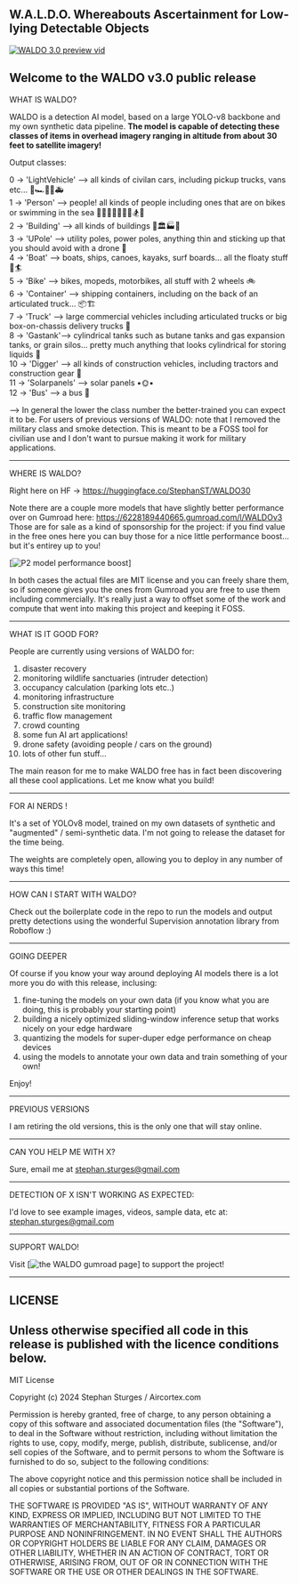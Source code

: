 W.A.L.D.O.
Whereabouts Ascertainment for Low-lying Detectable Objects 
---------------------------------------------------------------------


[![WALDO 3.0 preview vid](https://i.imgur.com/hGghrLn.jpeg)](https://www.youtube.com/watch?v=1y5y9yklj2U)

Welcome to the WALDO v3.0 public release
---------------------------------------------------------------------


WHAT IS WALDO?

WALDO is a detection AI model, based on a large YOLO-v8 backbone and my own
synthetic data pipeline. **The model is capable of detecting these classes 
of items in overhead imagery ranging in altitude from about 30 feet to 
satellite imagery!**


Output classes:

0 -> 'LightVehicle'  --> all kinds of civilan cars, including pickup trucks, vans etc... 🚗🏎️🚓🚐🚑 </br>
1 -> 'Person' --> people! all kinds of people including ones that are on bikes or swimming in the sea 🧍‍♀️🕺💃🧜🏽‍♀️🏂🧞</br> 
2 -> 'Building' --> all kinds of buildings 🕌🏛️🏭🏡</br>
3 -> 'UPole' --> utility poles, power poles, anything thin and sticking up that you should avoid with a drone 🎏</br>
4 -> 'Boat' --> boats, ships, canoes, kayaks, surf boards... all the floaty stuff 🚢🏄</br>
5 -> 'Bike' --> bikes, mopeds, motorbikes, all stuff with 2 wheels 🚲</br>
6 -> 'Container' --> shipping containers, including on the back of an articulated truck... 📦🏗️</br>
7 -> 'Truck' --> large commercial vehicles including articulated trucks or big box-on-chassis delivery trucks 🚚</br>
8 -> 'Gastank'--> cylindrical tanks such as butane tanks and gas expansion tanks, or grain silos... pretty much anything that looks cylindrical for storing liquids 🫙</br>
10 -> 'Digger' --> all kinds of construction vehicles, including tractors and construction gear 🚜</br>
11 -> 'Solarpanels' --> solar panels ▪️🌞▪️</br>
12 -> 'Bus' --> a bus 🚌</br>

--> In general the lower the class number the better-trained you can expect it to be.
For users of previous versions of WALDO: note that I removed the military class and smoke detection. This is meant to be a FOSS tool for civilian use and I don't want to pursue making it work for military applications.


---------------------------------------------------------------------

WHERE IS WALDO?

Right here on HF -> https://huggingface.co/StephanST/WALDO30

Note there are a couple more models that have slightly better performance over on Gumroad here: https://6228189440665.gumroad.com/l/WALDOv3
Those are for sale as a kind of sponsorship for the project: if you find value in the free ones here you can buy those for a nice little performance boost... but it's entirey up to you! 


[![P2 model performance boost](https://i.imgur.com/VKa5NN5.png)]


In both cases the actual files are MIT license and you can freely share them, so if someone gives you the ones from Gumroad you are free to use them including commercially. It's really just a way to offset some of the work and compute that went into making this project and keeping it FOSS.


---------------------------------------------------------------------                                                                                                                                                               

WHAT IS IT GOOD FOR?

People are currently using versions of WALDO for:
1. disaster recovery
2. monitoring wildlife sanctuaries (intruder detection)
3. occupancy calculation (parking lots etc..)
4. monitoring infrastructure 
5. construction site monitoring
6. traffic flow management
7. crowd counting
8. some fun AI art applications!
9. drone safety (avoiding people / cars on the ground)
10. lots of other fun stuff...

The main reason for me to make WALDO free has in fact been discovering all these cool applications. Let me know what you build!

---------------------------------------------------------------------                                                                                                                                                               

FOR AI NERDS !

It's a set of YOLOv8 model, trained on my own datasets of synthetic and "augmented" / semi-synthetic data.
I'm not going to release the dataset for the time being.

The weights are completely open, allowing you to deploy in any number of ways this time! 


---------------------------------------------------------------------                                                                                

HOW CAN I START WITH WALDO?  

Check out the boilerplate code in the repo to run the models and output pretty detections using the wonderful Supervision annotation library from Roboflow :) 

---------------------------------------------------------------------

GOING DEEPER

Of course if you know your way around deploying AI models there is a lot more you do
with this release, inclusing:

1. fine-tuning the models on your own data (if you know what you are doing, this is probably your starting point)
2. building a nicely optimized sliding-window inference setup that works nicely on your edge hardware
3. quantizing the models for super-duper edge performance on cheap devices
4. using the models to annotate your own data and train something of your own!


Enjoy!

---------------------------------------------------------------------


PREVIOUS VERSIONS

I am retiring the old versions, this is the only one that will stay online.

---------------------------------------------------------------------


CAN YOU HELP ME WITH X? 

Sure, email me at stephan.sturges@gmail.com


---------------------------------------------------------------------


DETECTION OF X ISN'T WORKING AS EXPECTED:

I'd love to see example images, videos, sample data, etc at:
stephan.sturges@gmail.com


---------------------------------------------------------------------

SUPPORT WALDO!

Visit [![the WALDO gumroad page](https://t.co/kRvhYkVxW2)] to support the project!

---------------------------------------------------------------------


LICENSE
----------------------------------------------------------------------------

Unless otherwise specified all code in this release is published with the 
licence conditions below.
----------------------------------------------------------------------------


MIT License

Copyright (c) 2024 Stephan Sturges / Aircortex.com 

Permission is hereby granted, free of charge, to any person obtaining a copy
of this software and associated documentation files (the "Software"), to deal
in the Software without restriction, including without limitation the rights
to use, copy, modify, merge, publish, distribute, sublicense, and/or sell
copies of the Software, and to permit persons to whom the Software is
furnished to do so, subject to the following conditions:

The above copyright notice and this permission notice shall be included in all
copies or substantial portions of the Software.

THE SOFTWARE IS PROVIDED "AS IS", WITHOUT WARRANTY OF ANY KIND, EXPRESS OR
IMPLIED, INCLUDING BUT NOT LIMITED TO THE WARRANTIES OF MERCHANTABILITY,
FITNESS FOR A PARTICULAR PURPOSE AND NONINFRINGEMENT. IN NO EVENT SHALL THE
AUTHORS OR COPYRIGHT HOLDERS BE LIABLE FOR ANY CLAIM, DAMAGES OR OTHER
LIABILITY, WHETHER IN AN ACTION OF CONTRACT, TORT OR OTHERWISE, ARISING FROM,
OUT OF OR IN CONNECTION WITH THE SOFTWARE OR THE USE OR OTHER DEALINGS IN THE
SOFTWARE.
